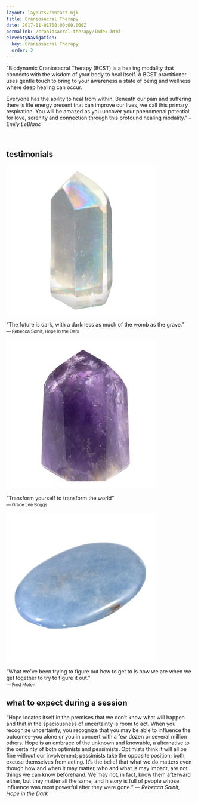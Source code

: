 ```yaml
---
layout: layouts/contact.njk
title: Craniosacral Therapy
date: 2017-01-01T00:00:00.000Z
permalink: /craniosacral-therapy/index.html
eleventyNavigation:
  key: Craniosacral Therapy
  order: 3
---
```


"Biodynamic Craniosacral Therapy (BCST) is a healing modality that connects with the wisdom of your body to heal itself. A BCST practitioner uses gentle touch to bring to your awareness a state of being and wellness where deep healing can occur.

Everyone has the ability to heal from within. Beneath our pain and suffering there is life energy present that can improve our lives, we call this primary respiration. You will be amazed as you uncover your phenomenal potential for love, serenity and connection through this profound healing modality." – _Emily LeBlanc_

<br>

## testimonials 

<section class="testimonial">
<div>
  <img class="circle" src="/static/img/aura-quartz.png">
<p>“The future is dark, with a darkness as much of the womb as the grave.” <br> <small>― Rebecca Solnit, Hope in the Dark</small></p>
</div>

<div>
  <img class="circle" src="/static/img/amethyst.jpg">
<p>“Transform yourself to transform the world”<br><small>
― Grace Lee Boggs</small></p>
</div>

<div>
  <img class="circle" src="/static/img/angelite.jpg">
<p>“What we've been trying to figure out how to get to is how we are when we get together to try to figure it out." <br>
<small>― Fred Moten</small></p>
</div>
</section>


## what to expect during a session

“Hope locates itself in the premises that we don’t know what will happen and that in the spaciousness of uncertainty is room to act. When you recognize uncertainty, you recognize that you may be able to influence the outcomes–you alone or you in concert with a few dozen or several million others. Hope is an embrace of the unknown and knowable, a alternative to the certainty of both optimists and pessimists. Optimists think it will all be fine without our involvement; pessimists take the opposite position; both excuse themselves from acting. It’s the belief that what we do matters even though how and when it may matter, who and what is may impact, are not things we can know beforehand. We may not, in fact, know them afterward either, but they matter all the same, and history is full of people whose influence was most powerful after they were gone.”
― _Rebecca Solnit, Hope in the Dark_
